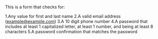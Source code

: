 This is a form that checks for:

1.Any value for first and last name
2.A valid email address (example@example.com)
3.A 10 digit phone number
4.A password that includes at least 1 capitalized letter, at least 1 number, and being at least 8 characters
5.A password confirmation that matches the password
